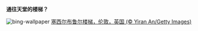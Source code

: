 
**通往天堂的楼梯？**

![bing-wallpaper](https://www.bing.com/th?id=OHR.CecilBrewerStaircase_ZH-CN2117182176_1920x1080.jpg)
[塞西尔布鲁尔楼梯，伦敦，英国 (© Yiran An/Getty Images)](https://www.bing.com/search?q=%E5%85%A8%E7%90%83%E5%88%9B%E6%84%8F%E6%A5%BC%E6%A2%AF&amp;form=hpcapt&amp;mkt=zh-cn)
  